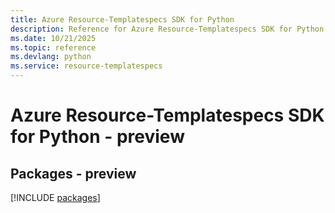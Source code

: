```yaml
---
title: Azure Resource-Templatespecs SDK for Python
description: Reference for Azure Resource-Templatespecs SDK for Python
ms.date: 10/21/2025
ms.topic: reference
ms.devlang: python
ms.service: resource-templatespecs
---
```

# Azure Resource-Templatespecs SDK for Python - preview
## Packages - preview
[!INCLUDE [packages](resource-templatespecs-index.md)]